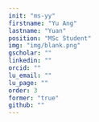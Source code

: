 ```yaml
---
init: "ms-yy"
firstname: "Yu Ang"
lastname: "Yuan"
position: "MSc Student"
img: "img/blank.png"
gscholar: ""
linkedin: ""
orcid: ""
lu_email: ""
lu_page: ""
order: 3
former: "true"
github: ""
---
```


